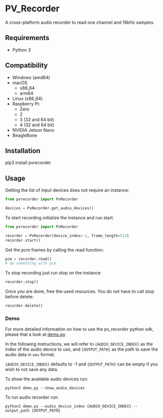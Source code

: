# PV_Recorder

A cross-platform audio recorder to read one channel and 16kHz samples.

## Requirements

- Python 3

## Compatibility

- Windows (amd64)
- macOS 
    - x86_64
    - arm64
- Linux (x86_64)
- Raspberry Pi:
    - Zero
    - 2
    - 3 (32 and 64 bit)
    - 4 (32 and 64 bit)
- NVIDIA Jetson Nano
- BeagleBone

## Installation

pip3 install pvrecorder

## Usage

Getting the list of input devices does not require an instance:

```python
from pvrecorder import PvRecorder

devices = PvRecorder.get_audio_devices()
```

To start recording initialize the instance and run start:

```python
from pvrecorder import PvRecorder

recorder = PvRecorder(device_index=-1, frame_length=512)
recorder.start()
```

Get the pcm frames by calling the read function:

```python
pcm = recorder.read()
# do something with pcm
```

To stop recording just run stop on the instance:

```python
recorder.stop()
```

Once you are done, free the used resources. You do not have to call stop before delete:

```python
recorder.delete()
```

### Demo

For more detailed information on how to use the pv_recorder python sdk, please that a look at [demo.py](demo.py).

In the following instructions, we will refer to  `{AUDIO_DEVICE_INDEX}` as the index of the audio device to use, and `{OUTPUT_PATH}` as the path to save the audio data in `wav` format.

`{AUDIO_DEVICE_INDEX}` defaults to -1 and `{OUTPUT_PATH}` can be empty if you wish to not save any data.

To show the available audio devices run:

```console
python3 demo.py --show_audio_devices
```

To run audio recorder run:

```console
python3 demo.py --audio_device_index {AUDIO_DEVICE_INDEX} --output_path {OUTPUT_PATH}
```
